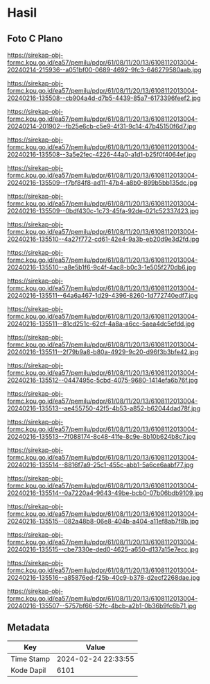 # Hasil

## Foto C Plano

https://sirekap-obj-formc.kpu.go.id/ea57/pemilu/pdpr/61/08/11/20/13/6108112013004-20240214-215936--a051bf00-0689-4692-9fc3-646279580aab.jpg

https://sirekap-obj-formc.kpu.go.id/ea57/pemilu/pdpr/61/08/11/20/13/6108112013004-20240216-135508--cb904a4d-d7b5-4439-85a7-6173396feef2.jpg

https://sirekap-obj-formc.kpu.go.id/ea57/pemilu/pdpr/61/08/11/20/13/6108112013004-20240214-201902--fb25e6cb-c5e9-4f31-9c14-47b45150f6d7.jpg

https://sirekap-obj-formc.kpu.go.id/ea57/pemilu/pdpr/61/08/11/20/13/6108112013004-20240216-135508--3a5e2fec-4226-44a0-a1d1-b25f0f4064ef.jpg

https://sirekap-obj-formc.kpu.go.id/ea57/pemilu/pdpr/61/08/11/20/13/6108112013004-20240216-135509--f7bf84f8-ad11-47b4-a8b0-899b5bb135dc.jpg

https://sirekap-obj-formc.kpu.go.id/ea57/pemilu/pdpr/61/08/11/20/13/6108112013004-20240216-135509--0bdf430c-1c73-45fa-92de-021c52337423.jpg

https://sirekap-obj-formc.kpu.go.id/ea57/pemilu/pdpr/61/08/11/20/13/6108112013004-20240216-135510--4a27f772-cd61-42e4-9a3b-eb20d9e3d2fd.jpg

https://sirekap-obj-formc.kpu.go.id/ea57/pemilu/pdpr/61/08/11/20/13/6108112013004-20240216-135510--a8e5b1f6-9c4f-4ac8-b0c3-1e505f270db6.jpg

https://sirekap-obj-formc.kpu.go.id/ea57/pemilu/pdpr/61/08/11/20/13/6108112013004-20240216-135511--64a6a467-1d29-4396-8260-1d772740edf7.jpg

https://sirekap-obj-formc.kpu.go.id/ea57/pemilu/pdpr/61/08/11/20/13/6108112013004-20240216-135511--81cd251c-62cf-4a8a-a6cc-5aea4dc5efdd.jpg

https://sirekap-obj-formc.kpu.go.id/ea57/pemilu/pdpr/61/08/11/20/13/6108112013004-20240216-135511--2f79b9a8-b80a-4929-9c20-d96f3b3bfe42.jpg

https://sirekap-obj-formc.kpu.go.id/ea57/pemilu/pdpr/61/08/11/20/13/6108112013004-20240216-135512--0447495c-5cbd-4075-9680-1414efa6b76f.jpg

https://sirekap-obj-formc.kpu.go.id/ea57/pemilu/pdpr/61/08/11/20/13/6108112013004-20240216-135513--ae455750-42f5-4b53-a852-b62044dad78f.jpg

https://sirekap-obj-formc.kpu.go.id/ea57/pemilu/pdpr/61/08/11/20/13/6108112013004-20240216-135513--7f088174-8c48-41fe-8c9e-8b10b624b8c7.jpg

https://sirekap-obj-formc.kpu.go.id/ea57/pemilu/pdpr/61/08/11/20/13/6108112013004-20240216-135514--8816f7a9-25c1-455c-abb1-5a6ce6aabf77.jpg

https://sirekap-obj-formc.kpu.go.id/ea57/pemilu/pdpr/61/08/11/20/13/6108112013004-20240216-135514--0a7220a4-9643-49be-bcb0-07b06bdb9109.jpg

https://sirekap-obj-formc.kpu.go.id/ea57/pemilu/pdpr/61/08/11/20/13/6108112013004-20240216-135515--082a48b8-06e8-404b-a404-a11ef8ab7f8b.jpg

https://sirekap-obj-formc.kpu.go.id/ea57/pemilu/pdpr/61/08/11/20/13/6108112013004-20240216-135515--cbe7330e-ded0-4625-a650-d137a15e7ecc.jpg

https://sirekap-obj-formc.kpu.go.id/ea57/pemilu/pdpr/61/08/11/20/13/6108112013004-20240216-135516--a85876ed-f25b-40c9-b378-d2ecf2268dae.jpg

https://sirekap-obj-formc.kpu.go.id/ea57/pemilu/pdpr/61/08/11/20/13/6108112013004-20240216-135507--5757bf66-52fc-4bcb-a2b1-0b36b9fc6b71.jpg


## Metadata

| Key        | Value               |
| ---------- | ------------------- |
| Time Stamp | 2024-02-24 22:33:55 |
| Kode Dapil | 6101                |



